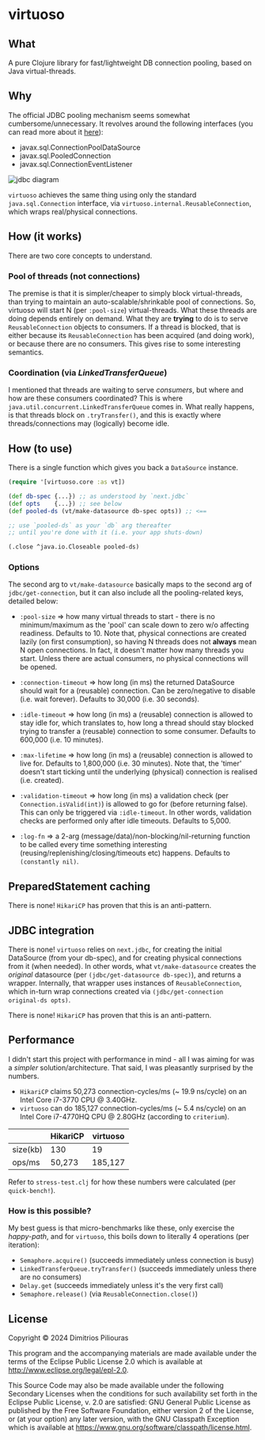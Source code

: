 # virtuoso

## What

A pure Clojure library for fast/lightweight DB connection pooling,
based on Java virtual-threads.

## Why

The official JDBC pooling mechanism seems somewhat cumbersome/unnecessary. 
It revolves around the following interfaces (you can read more about it 
[here](https://www.progress.com/tutorials/jdbc/jdbc-jdbc-connection-pooling)):

- javax.sql.ConnectionPoolDataSource
- javax.sql.PooledConnection
- javax.sql.ConnectionEventListener

![jdbc diagram](https://d117h1jjiq768j.cloudfront.net/images/default-source/default-album/tutorialimages-album/jdbc-album/pooling.jpg?sfvrsn=1)

`virtuoso` achieves the same thing using only the standard `java.sql.Connection` interface, 
via `virtuoso.internal.ReusableConnection`, which wraps real/physical connections.

## How (it works)

There are two core concepts to understand.

### Pool of threads (not connections)

The premise is that it is simpler/cheaper to simply block virtual-threads, than trying to maintain an 
auto-scalable/shrinkable pool of connections. So, virtuoso will start N (per `:pool-size`) virtual-threads.
What these threads are doing depends entirely on demand. What they are **trying** to do is to serve 
`ReusableConnection` objects to consumers. If a thread is blocked, that is either because its `ReusableConnection`
has been acquired (and doing work), or because there are no consumers. This gives rise to some interesting semantics.

### Coordination (via *LinkedTransferQueue*) 

I mentioned that threads are waiting to serve *consumers*, but where and how are these consumers coordinated?
This is where `java.util.concurrent.LinkedTransferQueue` comes in. What really happens, is that threads block 
on `.tryTransfer()`, and this is exactly where threads/connections may (logically) become idle.  

## How (to use)

There is a single function which gives you back a `DataSource` instance.

```clj
(require '[virtuoso.core :as vt])

(def db-spec {...}) ;; as understood by `next.jdbc`
(def opts    {...}) ;; see below
(def pooled-ds (vt/make-datasource db-spec opts)) ;; <== 

;; use `pooled-ds` as your `db` arg thereafter
;; until you're done with it (i.e. your app shuts-down)

(.close ^java.io.Closeable pooled-ds)
```
### Options

The second arg to `vt/make-datasource` basically maps to the second arg of `jdbc/get-connection`, 
but it can also include all the pooling-related keys, detailed below:

- `:pool-size` => how many virtual threads to start - there is no minimum/maximum as
  the 'pool' can scale down to zero w/o affecting readiness. Defaults to 10.
  Note that, physical connections are created lazily (on first consumption),
  so having N threads does not **always** mean N open connections. In  fact,
  it doesn't matter how many threads you start. Unless there are actual consumers,
  no physical connections will be opened.

- `:connection-timeout` => how long (in ms) the returned DataSource should wait
  for a (reusable) connection. Can be zero/negative to disable (i.e. wait forever).
  Defaults to 30,000 (i.e. 30 seconds).

- `:idle-timeout` => how long (in ms) a (reusable) connection is allowed to stay idle for,
  which translates to, how long a thread should stay blocked trying to transfer a
  (reusable) connection to some consumer. Defaults to 600,000 (i.e. 10 minutes).

- `:max-lifetime` => how long (in ms) a (reusable) connection is allowed to live for.
  Defaults to 1,800,000 (i.e. 30 minutes). Note that, the 'timer' doesn't start ticking
  until the underlying (physical) connection is realised (i.e. created).

- `:validation-timeout` => how long (in ms) a validation check (per `Connection.isValid(int)`)
  is allowed to go for (before returning false). This can only be triggered via `:idle-timeout`.
  In other words, validation checks are performed only after idle timeouts. Defaults to 5,000.

- `:log-fn` => a 2-arg (message/data)/non-blocking/nil-returning function to be called
  every time something interesting (reusing/replenishing/closing/timeouts etc) happens.
  Defaults to `(constantly nil)`.

## PreparedStatement caching

There is none! `HikariCP` has proven that this is an anti-pattern.

## JDBC integration

There is none! `virtuoso` relies on `next.jdbc`, for creating the initial DataSource (from your db-spec),
and for creating physical connections from it (when needed). In other words, what `vt/make-datasource` creates 
the *original* datasource (per `(jdbc/get-datasource db-spec)`), and returns a wrapper. Internally, that wrapper 
uses instances of `ReusableConnection`, which in-turn wrap connections created via `(jdbc/get-connection original-ds opts)`.

There is none! `HikariCP` has proven that this is an anti-pattern.

## Performance

I didn't start this project with performance in mind - all I was aiming for was a *simpler* solution/architecture.
That said, I was pleasantly surprised by the numbers.

- `HikariCP` claims 50,273 connection-cycles/ms (~ 19.9 ns/cycle) on an Intel Core i7-3770 CPU @ 3.40GHz.
- `virtuoso` can do 185,127 connection-cycles/ms (~ 5.4 ns/cycle) on an Intel Core i7-4770HQ CPU @ 2.80GHz (according to `criterium`).

|          | HikariCP | virtuoso |
|----------|--------|----------|
| size(kb) | 130    | 19       | 
| ops/ms   | 50,273 | 185,127  |

Refer to `stress-test.clj` for how these numbers were calculated (per `quick-bench!`). 

### How is this possible?

My best guess is that micro-benchmarks like these, only exercise the *happy-path*, and for `virtuoso`, 
this boils down to literally 4 operations (per iteration):

- `Semaphore.acquire()` (succeeds immediately unless connection is busy)
- `LinkedTransferQueue.tryTransfer()` (succeeds immediately unless there are no consumers)
- `Delay.get` (succeeds immediately unless it's the very first call)
- `Semaphore.release()` (via `ReusableConnection.close()`)

## License

Copyright © 2024 Dimitrios Piliouras

This program and the accompanying materials are made available under the
terms of the Eclipse Public License 2.0 which is available at
http://www.eclipse.org/legal/epl-2.0.

This Source Code may also be made available under the following Secondary
Licenses when the conditions for such availability set forth in the Eclipse
Public License, v. 2.0 are satisfied: GNU General Public License as published by
the Free Software Foundation, either version 2 of the License, or (at your
option) any later version, with the GNU Classpath Exception which is available
at https://www.gnu.org/software/classpath/license.html.
